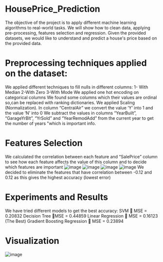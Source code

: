 # HousePrice_Prediction
The objective of the project is to apply different machine learning algorithms to real-world tasks. We will show how to clean data, applying pre-processing, features selection and regression. Given the provided datasets, we would like to understand and predict a house's price based on the provided data.
# Preprocessing techniques applied on the dataset:
We applied different techniques to fill nulls in different columns:
1- With Median                      2-With Zero                         3-With Mode
We applied one hot encoding on categorical columns
We found some columns which their values are ordinal so,can be replaced with ranking dictionaries.
We applied Scaling (Normalization).
 In column “CentralAir” we convert the value ‘Y’ into 1 and the value ‘N’ into 0
 We subtract the values in columns “YearBuilt”, “GarageYrBlt”, “YrSold” and “YearRemodAdd” from the current year to get the number of years "which is important info.
# Features Selection
We calculated the correlation between each feature and “SalePrice” column to see how each feature affects the value of this column and to decide which features are important
![image](https://github.com/mariiamhossam/HousePrice_Prediction/assets/65025096/60ace10b-69f3-4569-8c14-ae2f3890db74)
![image](https://github.com/mariiamhossam/HousePrice_Prediction/assets/65025096/6eb8644a-e3ec-45de-94f0-829edd9895e8)
![image](https://github.com/mariiamhossam/HousePrice_Prediction/assets/65025096/e09f2f92-474a-478f-a114-ffc0907ab4c0)
![image](https://github.com/mariiamhossam/HousePrice_Prediction/assets/65025096/98ae6eac-9d3a-44d2-b4ac-76cff3ed7740)
We decided to eliminate the features that have correlation between -0.12 and 0.12 as this gives the highest accuracy (lowest error)
# Experiments and Results
We have tried different models to get the best accuracy:
SVM  MSE = 0.20832
Decision Tree MSE = 0.44859
Linear Regression  MSE = 0.16123 (The Best)
Gradient Boosting Regression  MSE = 0.23894
# Visualization
![image](https://github.com/mariiamhossam/HousePrice_Prediction/assets/65025096/62e00944-1760-4c8b-baa7-736942a0556e)

 
